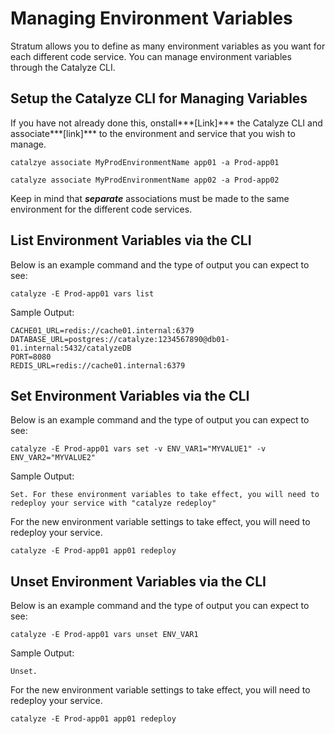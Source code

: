 # Managing Environment Variables

Stratum allows you to define as many environment variables as you want for each different code service. You can manage environment variables through the Catalyze CLI.

## Setup the Catalyze CLI for Managing Variables

If you have not already done this, onstall***[Link]*** the Catalyze CLI and associate***[link]*** to the environment and service that you wish to manage.

`catalzye associate MyProdEnvironmentName app01 -a Prod-app01`

`catalyze associate MyProdEnvironmentName app02 -a Prod-app02`

Keep in mind that ***separate*** associations must be made to the same environment for the different code services.

## List Environment Variables via the CLI

Below is an example command and the type of output you can expect to see:

`catalyze -E Prod-app01 vars list`

Sample Output:

```
CACHE01_URL=redis://cache01.internal:6379
DATABASE_URL=postgres://catalyze:1234567890@db01-01.internal:5432/catalyzeDB
PORT=8080
REDIS_URL=redis://cache01.internal:6379
```

## Set Environment Variables via the CLI

Below is an example command and the type of output you can expect to see:

`catalyze -E Prod-app01 vars set -v ENV_VAR1="MYVALUE1" -v ENV_VAR2="MYVALUE2"`

Sample Output:

`Set. For these environment variables to take effect, you will need to redeploy your service with "catalyze redeploy"
`

For the new environment variable settings to take effect, you will need to redeploy your service.

`catalyze -E Prod-app01 app01 redeploy`

## Unset Environment Variables via the CLI

Below is an example command and the type of output you can expect to see:

`catalyze -E Prod-app01 vars unset ENV_VAR1`

Sample Output:

`Unset.`

For the new environment variable settings to take effect, you will need to redeploy your service.

`catalyze -E Prod-app01 app01 redeploy`
